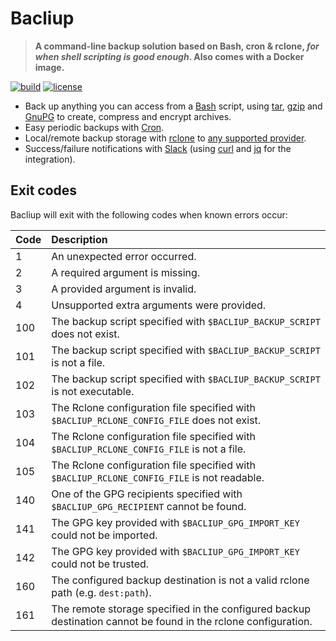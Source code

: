 # Bacliup

> **A command-line backup solution based on Bash, cron & rclone, _for when shell
> scripting is good enough_. Also comes with a Docker image.**

[![build](https://github.com/AlphaHydrae/bacliup/actions/workflows/build.yml/badge.svg)](https://github.com/AlphaHydrae/bacliup/actions/workflows/build.yml)
[![license](https://img.shields.io/github/license/AlphaHydrae/bacliup)](https://opensource.org/licenses/MIT)

* Back up anything you can access from a [Bash][bash] script, using [tar][tar],
  [gzip][gzip] and [GnuPG][gnupg] to create, compress and encrypt archives.
* Easy periodic backups with [Cron][cron].
* Local/remote backup storage with [rclone][rclone] to [any supported
  provider][rclone-providers].
* Success/failure notifications with [Slack][slack] (using [curl][curl] and
  [jq][jq] for the integration).



## Exit codes

Bacliup will exit with the following codes when known errors occur:

| Code | Description                                                                                                    |
| :--- | :------------------------------------------------------------------------------------------------------------- |
| 1    | An unexpected error occurred.                                                                                  |
| 2    | A required argument is missing.                                                                                |
| 3    | A provided argument is invalid.                                                                                |
| 4    | Unsupported extra arguments were provided.                                                                     |
| 100  | The backup script specified with `$BACLIUP_BACKUP_SCRIPT` does not exist.                                      |
| 101  | The backup script specified with `$BACLIUP_BACKUP_SCRIPT` is not a file.                                       |
| 102  | The backup script specified with `$BACLIUP_BACKUP_SCRIPT` is not executable.                                   |
| 103  | The Rclone configuration file specified with `$BACLIUP_RCLONE_CONFIG_FILE` does not exist.                     |
| 104  | The Rclone configuration file specified with `$BACLIUP_RCLONE_CONFIG_FILE` is not a file.                      |
| 105  | The Rclone configuration file specified with `$BACLIUP_RCLONE_CONFIG_FILE` is not readable.                    |
| 140  | One of the GPG recipients specified with `$BACLIUP_GPG_RECIPIENT` cannot be found.                             |
| 141  | The GPG key provided with `$BACLIUP_GPG_IMPORT_KEY` could not be imported.                                     |
| 142  | The GPG key provided with `$BACLIUP_GPG_IMPORT_KEY` could not be trusted.                                      |
| 160  | The configured backup destination is not a valid rclone path (e.g. `dest:path`).                               |
| 161  | The remote storage specified in the configured backup destination cannot be found in the rclone configuration. |



[bash]: https://www.gnu.org/software/bash/
[cron]: https://en.wikipedia.org/wiki/Cron
[curl]: https://curl.se
[gnupg]: https://gnupg.org
[gzip]: https://www.gnu.org/software/gzip/
[jq]: https://stedolan.github.io/jq/
[rclone]: https://rclone.org
[rclone-providers]: https://rclone.org/#providers
[slack]: https://slack.com
[tar]: https://www.gnu.org/software/tar/
